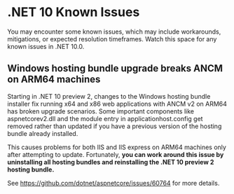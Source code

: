 # .NET 10 Known Issues

You may encounter some known issues, which may include workarounds, mitigations, or expected resolution timeframes. Watch this space for any known issues in .NET 10.0.

## Windows hosting bundle upgrade breaks ANCM on ARM64 machines

Starting in .NET 10 preview 2, changes to the Windows hosting bundle installer fix running x64 and x86 web applications with ANCM v2 on ARM64 has broken upgrade scenarios. Some important components like aspnetcorev2.dll and the module entry in applicationhost.config get removed rather than updated if you have a previous version of the hosting bundle already installed.

This causes problems for both IIS and IIS express on ARM64 machines only after attempting to update. Fortunately, **you can work around this issue by uninstalling all hosting bundles and reinstalling the .NET 10 preview 2 hosting bundle.**

See https://github.com/dotnet/aspnetcore/issues/60764 for more details.
